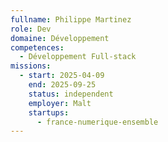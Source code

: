 ```yaml
---
fullname: Philippe Martinez
role: Dev
domaine: Développement
competences:
  - Développement Full-stack
missions:
  - start: 2025-04-09
    end: 2025-09-25
    status: independent
    employer: Malt
    startups:
      - france-numerique-ensemble
---
```

